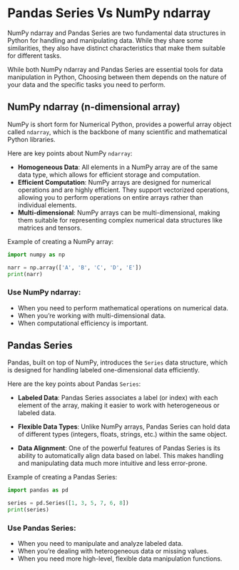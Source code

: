# Pandas Series Vs NumPy ndarray

NumPy ndarray and Pandas Series are two fundamental data structures in Python for handling and manipulating data. While they share some similarities, they also have distinct characteristics that make them suitable for different tasks.

While both NumPy ndarray and Pandas Series are essential tools for data manipulation in Python, Choosing between them depends on the nature of your data and the specific tasks you need to perform.

## NumPy ndarray (n-dimensional array)

NumPy is short form for Numerical Python, provides a powerful array object called `ndarray`, which is the backbone of many scientific and mathematical Python libraries. 

Here are key points about NumPy `ndarray`:

- **Homogeneous Data**: All elements in a NumPy array are of the same data type, which allows for efficient storage and computation.
- **Efficient Computation**: NumPy arrays are designed for numerical operations and are highly efficient. They support vectorized operations, allowing you to perform operations on entire arrays rather than individual elements.
- **Multi-dimensional**: NumPy arrays can be multi-dimensional, making them suitable for representing complex numerical data structures like matrices and tensors.

Example of creating a NumPy array:

```python
import numpy as np

narr = np.array(['A', 'B', 'C', 'D', 'E'])
print(narr)
```
### Use NumPy ndarray:

- When you need to perform mathematical operations on numerical data.
- When you’re working with multi-dimensional data.
- When computational efficiency is important.

## Pandas Series

Pandas, built on top of NumPy, introduces the `Series` data structure, which is designed for handling labeled one-dimensional data efficiently.

Here are the key points about Pandas `Series`:

- **Labeled Data**: Pandas Series associates a label (or index) with each element of the array, making it easier to work with heterogeneous or labeled data.

- **Flexible Data Types**: Unlike NumPy arrays, Pandas Series can hold data of different types (integers, floats, strings, etc.) within the same object.

- **Data Alignment**: One of the powerful features of Pandas Series is its ability to automatically align data based on label. This makes handling and manipulating data much more intuitive and less error-prone.

Example of creating a Pandas Series:

```python
import pandas as pd

series = pd.Series([1, 3, 5, 7, 6, 8])
print(series)
```

### Use Pandas Series:

- When you need to manipulate and analyze labeled data.
- When you’re dealing with heterogeneous data or missing values.
- When you need more high-level, flexible data manipulation functions.
